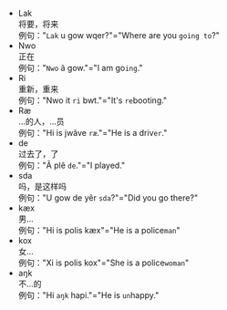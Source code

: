 - Lak  
将要，将来  
例句："`Lak` u gow wqer?"="Where are you `going to`?"  
- Nwo  
正在  
例句："`Nwo` ã gow."="I am go`ing`."  
- Ri  
重新，重来  
例句："Nwo it `ri` bwt."="It's `re`booting."  
- Ræ  
…的人，…员  
例句："Hi is jwãve `ræ`."="He is a driv`er`."
- de  
过去了，了  
例句："Ã plê `de`."="I played."  
- sda  
吗，是这样吗  
例句："U gow de yêr `sda`?"="Did you go there?"  
- kæx  
男…  
例句："Hi is polis kæx"="He is a police`man`"  
- kox  
女…  
例句："Xi is polis kox"="She is a police`woman`"  
- aŋk  
不…的  
例句："Hi `aŋk` hapi."="He is `un`happy."
